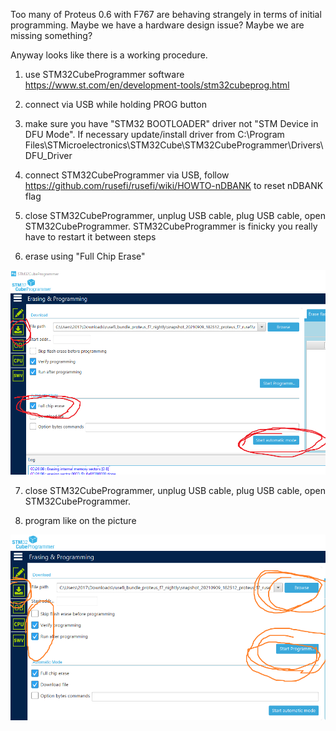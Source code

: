 Too many of Proteus 0.6 with F767 are behaving strangely in terms of initial programming. Maybe we have a hardware design issue? Maybe we are missing something?

Anyway looks like there is a working procedure.

1) use STM32CubeProgrammer software https://www.st.com/en/development-tools/stm32cubeprog.html

2) connect via USB while holding PROG button

3) make sure you have "STM32 BOOTLOADER" driver not "STM Device in DFU Mode". If necessary update/install driver from C:\Program Files\STMicroelectronics\STM32Cube\STM32CubeProgrammer\Drivers\DFU_Driver

4) connect STM32CubeProgrammer via USB, follow https://github.com/rusefi/rusefi/wiki/HOWTO-nDBANK to reset nDBANK flag

5) close STM32CubeProgrammer, unplug USB cable, plug USB cable, open STM32CubeProgrammer. STM32CubeProgrammer is finicky you really have to restart it between steps

6) erase using "Full Chip Erase"

![x](Images/erase-using-STM32CubeProgrammer.png)

7) close STM32CubeProgrammer, unplug USB cable, plug USB cable, open STM32CubeProgrammer.

8) program like on the picture

![x](Images/program-using-STM32CubeProgrammer.png)
